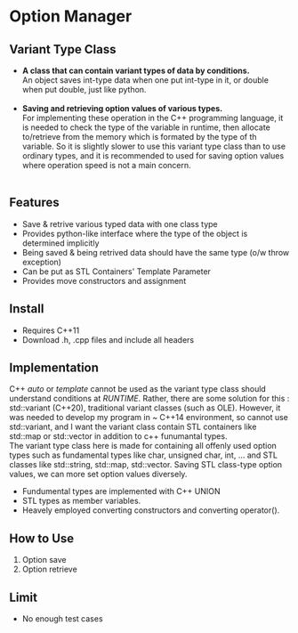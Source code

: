 # Option Manager

## Variant Type Class
- **A class that can contain variant types of data by conditions.** <br>
An object saves int-type data when one put int-type in it, or double when put double, just like python. <br> <br>
- **Saving and retrieving option values of various types.** <br>
For implementing these operation in the C++ programming language, it is needed to check the type of the variable in runtime, then allocate to/retrieve from the memory which is formated by the type of th variable. So it is slightly slower to use this variant type class than to use ordinary types, and it is recommended to used for saving option values where operation speed is not a main concern. <br><br>

## Features
- Save & retrive various typed data with one class type
- Provides python-like interface where the type of the object is determined implicitly
- Being saved & being retrived data should have the same type (o/w throw exception)
- Can be put as STL Containers' Template Parameter
- Provides move constructors and assignment

## Install
- Requires C++11
- Download .h, .cpp files and include all headers

## Implementation
C++ *auto* or *template* cannot be used as the variant type class should understand conditions at *RUNTIME*. Rather, there are some solution for this : std::variant (C++20), traditional variant classes (such as OLE). However, it was needed to  develop my program in ~ C++14 environment, so cannot use std::variant, and I want the variant class contain STL containers like std::map or std::vector in addition to c++ funumantal types. <br>
The variant type class here is made for containing all offenly used option types such as fundamental types like char, unsigned char, int, ... and STL classes like std::string, std::map, std::vector. Saving STL class-type option values, we can more set option values diversely.
- Fundumental types are implemented with C++ UNION
- STL types as member variables. 
- Heavely employed converting constructors and converting operator().


## How to Use
1. Option save
2. Option retrieve

## Limit
- No enough test cases
